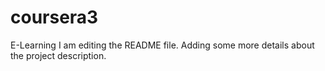 # coursera3
E-Learning
I am editing the README file. Adding some more details about the project description.

